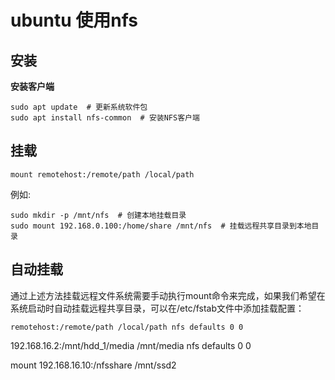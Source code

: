 # ubuntu 使用nfs

## 安装


**安装客户端**
```shell
sudo apt update  # 更新系统软件包
sudo apt install nfs-common  # 安装NFS客户端
```


## 挂载

```shell
mount remotehost:/remote/path /local/path
```

例如:
```shell
sudo mkdir -p /mnt/nfs  # 创建本地挂载目录
sudo mount 192.168.0.100:/home/share /mnt/nfs  # 挂载远程共享目录到本地目录
```


## 自动挂载

通过上述方法挂载远程文件系统需要手动执行mount命令来完成，如果我们希望在系统启动时自动挂载远程共享目录，可以在/etc/fstab文件中添加挂载配置：
```shell
remotehost:/remote/path /local/path nfs defaults 0 0
```

192.168.16.2:/mnt/hdd_1/media /mnt/media nfs defaults 0 0


mount 192.168.16.10:/nfsshare /mnt/ssd2